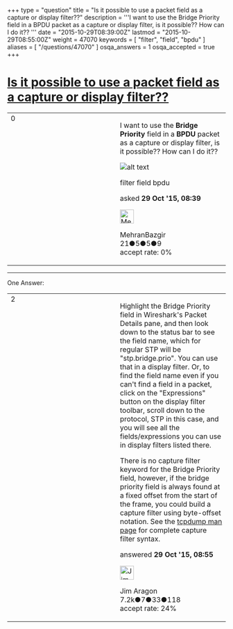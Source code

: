 +++
type = "question"
title = "Is it possible to use a packet field as a capture or display filter??"
description = '''I want to use the Bridge Priority field in a BPDU packet as a capture or display filter, is it possible?? How can I do it?? '''
date = "2015-10-29T08:39:00Z"
lastmod = "2015-10-29T08:55:00Z"
weight = 47070
keywords = [ "filter", "field", "bpdu" ]
aliases = [ "/questions/47070" ]
osqa_answers = 1
osqa_accepted = true
+++

<div class="headNormal">

# [Is it possible to use a packet field as a capture or display filter??](/questions/47070/is-it-possible-to-use-a-packet-field-as-a-capture-or-display-filter)

</div>

<div id="main-body">

<div id="askform">

<table id="question-table" style="width:100%;"><colgroup><col style="width: 50%" /><col style="width: 50%" /></colgroup><tbody><tr class="odd"><td style="width: 30px; vertical-align: top"><div class="vote-buttons"><span id="post-47070-upvote" class="ajax-command post-vote up" rel="nofollow" title="I like this post (click again to cancel)"> </span><div id="post-47070-score" class="post-score" title="current number of votes">0</div><span id="post-47070-downvote" class="ajax-command post-vote down" rel="nofollow" title="I dont like this post (click again to cancel)"> </span> <span id="favorite-mark" class="ajax-command favorite-mark" rel="nofollow" title="mark/unmark this question as favorite (click again to cancel)"> </span><div id="favorite-count" class="favorite-count"></div></div></td><td><div id="item-right"><div class="question-body"><p>I want to use the <strong>Bridge Priority</strong> field in a <strong>BPDU</strong> packet as a capture or display filter, is it possible?? How can I do it??</p><p><img src="https://osqa-ask.wireshark.org/upfiles/q1.PNG" alt="alt text" /></p></div><div id="question-tags" class="tags-container tags"><span class="post-tag tag-link-filter" rel="tag" title="see questions tagged &#39;filter&#39;">filter</span> <span class="post-tag tag-link-field" rel="tag" title="see questions tagged &#39;field&#39;">field</span> <span class="post-tag tag-link-bpdu" rel="tag" title="see questions tagged &#39;bpdu&#39;">bpdu</span></div><div id="question-controls" class="post-controls"></div><div class="post-update-info-container"><div class="post-update-info post-update-info-user"><p>asked <strong>29 Oct '15, 08:39</strong></p><img src="https://secure.gravatar.com/avatar/8752544ec453a6d8e08fdde4d465eca7?s=32&amp;d=identicon&amp;r=g" class="gravatar" width="32" height="32" alt="MehranBazgir&#39;s gravatar image" /><p><span>MehranBazgir</span><br />
<span class="score" title="21 reputation points">21</span><span title="5 badges"><span class="badge1">●</span><span class="badgecount">5</span></span><span title="5 badges"><span class="silver">●</span><span class="badgecount">5</span></span><span title="9 badges"><span class="bronze">●</span><span class="badgecount">9</span></span><br />
<span class="accept_rate" title="Rate of the user&#39;s accepted answers">accept rate:</span> <span title="MehranBazgir has no accepted answers">0%</span></p></img></div></div><div id="comments-container-47070" class="comments-container"></div><div id="comment-tools-47070" class="comment-tools"></div><div class="clear"></div><div id="comment-47070-form-container" class="comment-form-container"></div><div class="clear"></div></div></td></tr></tbody></table>

------------------------------------------------------------------------

<div class="tabBar">

<span id="sort-top"></span>

<div class="headQuestions">

One Answer:

</div>

</div>

<span id="47071"></span>

<div id="answer-container-47071" class="answer accepted-answer">

<table style="width:100%;"><colgroup><col style="width: 50%" /><col style="width: 50%" /></colgroup><tbody><tr class="odd"><td style="width: 30px; vertical-align: top"><div class="vote-buttons"><span id="post-47071-upvote" class="ajax-command post-vote up" rel="nofollow" title="I like this post (click again to cancel)"> </span><div id="post-47071-score" class="post-score" title="current number of votes">2</div><span id="post-47071-downvote" class="ajax-command post-vote down" rel="nofollow" title="I dont like this post (click again to cancel)"> </span> <span class="accept-answer on" rel="nofollow" title="MehranBazgir has selected this answer as the correct answer"> </span></div></td><td><div class="item-right"><div class="answer-body"><p>Highlight the Bridge Priority field in Wireshark's Packet Details pane, and then look down to the status bar to see the field name, which for regular STP will be "stp.bridge.prio". You can use that in a display filter. Or, to find the field name even if you can't find a field in a packet, click on the "Expressions" button on the display filter toolbar, scroll down to the protocol, STP in this case, and you will see all the fields/expressions you can use in display filters listed there.</p><p>There is no capture filter keyword for the Bridge Priority field, however, if the bridge priority field is always found at a fixed offset from the start of the frame, you could build a capture filter using byte-offset notation. See the <a href="http://www.tcpdump.org/tcpdump_man.html">tcpdump man page</a> for complete capture filter syntax.</p></div><div class="answer-controls post-controls"></div><div class="post-update-info-container"><div class="post-update-info post-update-info-user"><p>answered <strong>29 Oct '15, 08:55</strong></p><img src="https://secure.gravatar.com/avatar/071fe61f64868d98bdf4eb060b63b6ca?s=32&amp;d=identicon&amp;r=g" class="gravatar" width="32" height="32" alt="Jim%20Aragon&#39;s gravatar image" /><p><span>Jim Aragon</span><br />
<span class="score" title="7187 reputation points"><span>7.2k</span></span><span title="7 badges"><span class="badge1">●</span><span class="badgecount">7</span></span><span title="33 badges"><span class="silver">●</span><span class="badgecount">33</span></span><span title="118 badges"><span class="bronze">●</span><span class="badgecount">118</span></span><br />
<span class="accept_rate" title="Rate of the user&#39;s accepted answers">accept rate:</span> <span title="Jim Aragon has 70 accepted answers">24%</span></p></div></div><div id="comments-container-47071" class="comments-container"></div><div id="comment-tools-47071" class="comment-tools"></div><div class="clear"></div><div id="comment-47071-form-container" class="comment-form-container"></div><div class="clear"></div></div></td></tr></tbody></table>

</div>

<div class="paginator-container-left">

</div>

</div>

</div>

